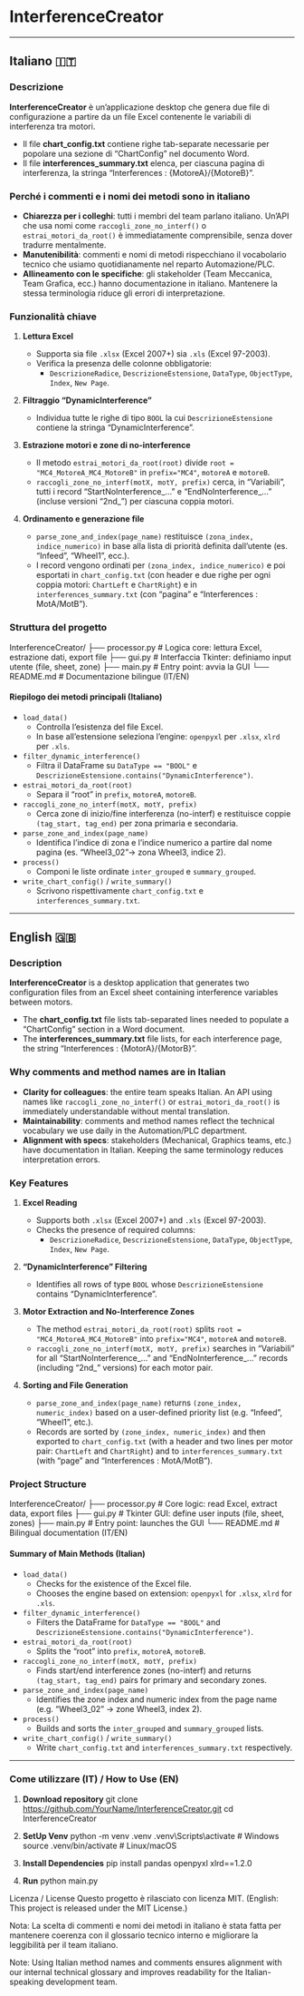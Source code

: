 # InterferenceCreator

---

## Italiano 🇮🇹

### Descrizione
**InterferenceCreator** è un’applicazione desktop che genera due file di configurazione a partire da un file Excel contenente le variabili di interferenza tra motori.  
- Il file **chart_config.txt** contiene righe tab-separate necessarie per popolare una sezione di “ChartConfig” nel documento Word.  
- Il file **interferences_summary.txt** elenca, per ciascuna pagina di interferenza, la stringa “Interferences : {MotoreA}/{MotoreB}”.  

### Perché i commenti e i nomi dei metodi sono in italiano
- **Chiarezza per i colleghi**: tutti i membri del team parlano italiano. Un’API che usa nomi come `raccogli_zone_no_interf()` o `estrai_motori_da_root()` è immediatamente comprensibile, senza dover tradurre mentalmente.  
- **Manutenibilità**: commenti e nomi di metodi rispecchiano il vocabolario tecnico che usiamo quotidianamente nel reparto Automazione/PLC.  
- **Allineamento con le specifiche**: gli stakeholder (Team Meccanica, Team Grafica, ecc.) hanno documentazione in italiano. Mantenere la stessa terminologia riduce gli errori di interpretazione.

### Funzionalità chiave
1. **Lettura Excel**  
   - Supporta sia file `.xlsx` (Excel 2007+) sia `.xls` (Excel 97-2003).  
   - Verifica la presenza delle colonne obbligatorie:  
     - `DescrizioneRadice`, `DescrizioneEstensione`, `DataType`, `ObjectType`, `Index`, `New Page`.  

2. **Filtraggio “DynamicInterference”**  
   - Individua tutte le righe di tipo `BOOL` la cui `DescrizioneEstensione` contiene la stringa “DynamicInterference”.  

3. **Estrazione motori e zone di no-interference**  
   - Il metodo `estrai_motori_da_root(root)` divide `root = "MC4_MotoreA_MC4_MotoreB"` in `prefix="MC4"`, `motoreA` e `motoreB`.  
   - `raccogli_zone_no_interf(motX, motY, prefix)` cerca, in “Variabili”, tutti i record “StartNoInterference_…” e “EndNoInterference_…” (incluse versioni “2nd_”) per ciascuna coppia motori.  

4. **Ordinamento e generazione file**  
   - `parse_zone_and_index(page_name)` restituisce `(zona_index, indice_numerico)` in base alla lista di priorità definita dall’utente (es. “Infeed”, “Wheel1”, ecc.).  
   - I record vengono ordinati per `(zona_index, indice_numerico)` e poi esportati in `chart_config.txt` (con header e due righe per ogni coppia motori: `ChartLeft` e `ChartRight`) e in `interferences_summary.txt` (con “pagina” e “Interferences : MotA/MotB”).  

### Struttura del progetto

InterferenceCreator/
├── processor.py # Logica core: lettura Excel, estrazione dati, export file
├── gui.py # Interfaccia Tkinter: definiamo input utente (file, sheet, zone)
├── main.py # Entry point: avvia la GUI
└── README.md # Documentazione bilingue (IT/EN)


#### Riepilogo dei metodi principali (Italiano)
- `load_data()`  
  - Controlla l’esistenza del file Excel.  
  - In base all’estensione seleziona l’engine: `openpyxl` per `.xlsx`, `xlrd` per `.xls`.  
- `filter_dynamic_interference()`  
  - Filtra il DataFrame su `DataType == "BOOL"` e `DescrizioneEstensione.contains("DynamicInterference")`.  
- `estrai_motori_da_root(root)`  
  - Separa il “root” in `prefix`, `motoreA`, `motoreB`.  
- `raccogli_zone_no_interf(motX, motY, prefix)`  
  - Cerca zone di inizio/fine interferenza (no-interf) e restituisce coppie `(tag_start, tag_end)` per zona primaria e secondaria.  
- `parse_zone_and_index(page_name)`  
  - Identifica l’indice di zona e l’indice numerico a partire dal nome pagina (es. “Wheel3_02”→ zona Wheel3, indice 2).  
- `process()`  
  - Componi le liste ordinate `inter_grouped` e `summary_grouped`.  
- `write_chart_config()` / `write_summary()`  
  - Scrivono rispettivamente `chart_config.txt` e `interferences_summary.txt`.

---

## English 🇬🇧

### Description
**InterferenceCreator** is a desktop application that generates two configuration files from an Excel sheet containing interference variables between motors.  
- The **chart_config.txt** file lists tab-separated lines needed to populate a “ChartConfig” section in a Word document.  
- The **interferences_summary.txt** file lists, for each interference page, the string “Interferences : {MotorA}/{MotorB}”.  

### Why comments and method names are in Italian
- **Clarity for colleagues**: the entire team speaks Italian. An API using names like `raccogli_zone_no_interf()` or `estrai_motori_da_root()` is immediately understandable without mental translation.  
- **Maintainability**: comments and method names reflect the technical vocabulary we use daily in the Automation/PLC department.  
- **Alignment with specs**: stakeholders (Mechanical, Graphics teams, etc.) have documentation in Italian. Keeping the same terminology reduces interpretation errors.

### Key Features
1. **Excel Reading**  
   - Supports both `.xlsx` (Excel 2007+) and `.xls` (Excel 97-2003).  
   - Checks the presence of required columns:  
     - `DescrizioneRadice`, `DescrizioneEstensione`, `DataType`, `ObjectType`, `Index`, `New Page`.  

2. **“DynamicInterference” Filtering**  
   - Identifies all rows of type `BOOL` whose `DescrizioneEstensione` contains “DynamicInterference”.  

3. **Motor Extraction and No-Interference Zones**  
   - The method `estrai_motori_da_root(root)` splits `root = "MC4_MotoreA_MC4_MotoreB"` into `prefix="MC4"`, `motoreA` and `motoreB`.  
   - `raccogli_zone_no_interf(motX, motY, prefix)` searches in “Variabili” for all “StartNoInterference_…” and “EndNoInterference_…” records (including “2nd_” versions) for each motor pair.  

4. **Sorting and File Generation**  
   - `parse_zone_and_index(page_name)` returns `(zone_index, numeric_index)` based on a user-defined priority list (e.g. “Infeed”, “Wheel1”, etc.).  
   - Records are sorted by `(zone_index, numeric_index)` and then exported to `chart_config.txt` (with a header and two lines per motor pair: `ChartLeft` and `ChartRight`) and to `interferences_summary.txt` (with “page” and “Interferences : MotA/MotB”).  

### Project Structure
InterferenceCreator/
├── processor.py # Core logic: read Excel, extract data, export files
├── gui.py # Tkinter GUI: define user inputs (file, sheet, zones)
├── main.py # Entry point: launches the GUI
└── README.md # Bilingual documentation (IT/EN)

#### Summary of Main Methods (Italian)
- `load_data()`  
  - Checks for the existence of the Excel file.  
  - Chooses the engine based on extension: `openpyxl` for `.xlsx`, `xlrd` for `.xls`.  
- `filter_dynamic_interference()`  
  - Filters the DataFrame for `DataType == "BOOL"` and `DescrizioneEstensione.contains("DynamicInterference")`.  
- `estrai_motori_da_root(root)`  
  - Splits the “root” into `prefix`, `motoreA`, `motoreB`.  
- `raccogli_zone_no_interf(motX, motY, prefix)`  
  - Finds start/end interference zones (no-interf) and returns `(tag_start, tag_end)` pairs for primary and secondary zones.  
- `parse_zone_and_index(page_name)`  
  - Identifies the zone index and numeric index from the page name (e.g. “Wheel3_02” → zone Wheel3, index 2).  
- `process()`  
  - Builds and sorts the `inter_grouped` and `summary_grouped` lists.  
- `write_chart_config()` / `write_summary()`  
  - Write `chart_config.txt` and `interferences_summary.txt` respectively.

---

### Come utilizzare (IT) / How to Use (EN)

1. **Download repository**
   git clone https://github.com/YourName/InterferenceCreator.git
   cd InterferenceCreator
   
2. **SetUp Venv**
python -m venv .venv
.venv\Scripts\activate          # Windows
source .venv/bin/activate       # Linux/macOS

3. **Install Dependencies**
    pip install pandas openpyxl xlrd==1.2.0

4. **Run** python main.py

Licenza / License
Questo progetto è rilasciato con licenza MIT.
(English: This project is released under the MIT License.)

Nota: La scelta di commenti e nomi dei metodi in italiano è stata fatta per mantenere coerenza con il glossario tecnico interno e migliorare la leggibilità per il team italiano.

Note: Using Italian method names and comments ensures alignment with our internal technical glossary and improves readability for the Italian-speaking development team.












